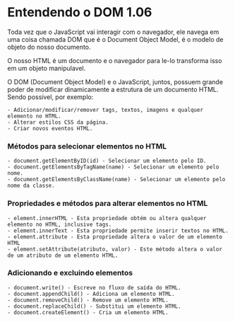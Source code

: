 # Entendendo o DOM 1.06

Toda vez que o JavaScript vai interagir com o navegador, ele navega em uma coisa chamada DOM que é o Document Object Model, é o modelo de objeto do nosso documento.

O nosso HTML é um documento e o navegador para le-lo transforma isso em um objeto manipulavel.

O DOM (Document Object Model) e o JavaScript, juntos, possuem grande poder de modificar dinamicamente a estrutura de um documento HTML. Sendo possível, por exemplo:

    - Adicionar/modificar/remover tags, textos, imagens e qualquer elemento no HTML.
    - Alterar estilos CSS da página.
    - Criar novos eventos HTML.

### Métodos para selecionar elementos no HTML

    - document.getElementByID(id) - Selecionar um elemento pelo ID.
    - document.getElementsByTagName(name) - Selecionar um elemento pelo nome.
    - document.getElementsByClassName(name) - Selecionar um elemento pelo nome da classe.

### Propriedades e métodos para alterar elementos no HTML

    - element.innerHTML - Esta propriedade obtém ou altera qualquer elemento no HTML, inclusive tags.
    - element.innerText - Esta propriedade permite inserir textos no HTML.
    - element.attribute - Esta propriedade altera o valor de um elemento HTML
    - element.setAttribute(atributo, valor) - Este método altera o valor de um atributo de um elemento HTML.

### Adicionando e excluindo elementos

    - document.write() - Escreve no fluxo de saída do HTML.
    - document.appendChild() - Adiciona um elemento HTML.
    - document.removeChild() - Remove um elemento HTML.
    - document.replaceChild() - Substitui um elemento HTML.
    - document.createElement() - Cria um elemento HTML.